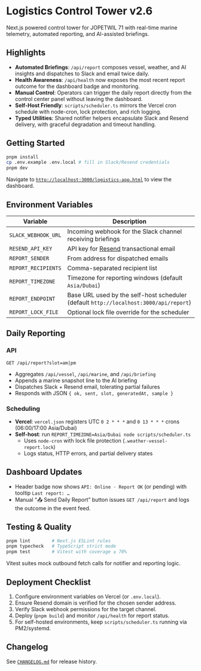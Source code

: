 # Logistics Control Tower v2.6

Next.js powered control tower for JOPETWIL 71 with real-time marine telemetry, automated reporting, and AI-assisted briefings.

## Highlights

- **Automated Briefings**: `/api/report` composes vessel, weather, and AI insights and dispatches to Slack and email twice daily.
- **Health Awareness**: `/api/health` now exposes the most recent report outcome for the dashboard badge and monitoring.
- **Manual Control**: Operators can trigger the daily report directly from the control center panel without leaving the dashboard.
- **Self-Host Friendly**: `scripts/scheduler.ts` mirrors the Vercel cron schedule with node-cron, lock protection, and rich logging.
- **Typed Utilities**: Shared notifier helpers encapsulate Slack and Resend delivery, with graceful degradation and timeout handling.

## Getting Started

```bash
pnpm install
cp .env.example .env.local # fill in Slack/Resend credentials
pnpm dev
```

Navigate to [`http://localhost:3000/logistics-app.html`](http://localhost:3000/logistics-app.html) to view the dashboard.

## Environment Variables

| Variable | Description |
| --- | --- |
| `SLACK_WEBHOOK_URL` | Incoming webhook for the Slack channel receiving briefings |
| `RESEND_API_KEY` | API key for [Resend](https://resend.com/) transactional email |
| `REPORT_SENDER` | From address for dispatched emails |
| `REPORT_RECIPIENTS` | Comma-separated recipient list |
| `REPORT_TIMEZONE` | Timezone for reporting windows (default `Asia/Dubai`) |
| `REPORT_ENDPOINT` | Base URL used by the self-host scheduler (default `http://localhost:3000/api/report`) |
| `REPORT_LOCK_FILE` | Optional lock file override for the scheduler |

## Daily Reporting

### API

`GET /api/report?slot=am|pm`

- Aggregates `/api/vessel`, `/api/marine`, and `/api/briefing`
- Appends a marine snapshot line to the AI briefing
- Dispatches Slack + Resend email, tolerating partial failures
- Responds with JSON `{ ok, sent, slot, generatedAt, sample }`

### Scheduling

- **Vercel**: `vercel.json` registers UTC `0 2 * * *` and `0 13 * * *` crons (06:00/17:00 Asia/Dubai)
- **Self-host**: run `REPORT_TIMEZONE=Asia/Dubai node scripts/scheduler.ts`
  - Uses `node-cron` with lock file protection (`.weather-vessel-report.lock`)
  - Logs status, HTTP errors, and partial delivery states

## Dashboard Updates

- Header badge now shows `API: Online · Report OK` (or pending) with tooltip `Last report: …`
- Manual “📤 Send Daily Report” button issues `GET /api/report` and logs the outcome in the event feed.

## Testing & Quality

```bash
pnpm lint        # Next.js ESLint rules
pnpm typecheck   # TypeScript strict mode
pnpm test        # Vitest with coverage ≥ 70%
```

Vitest suites mock outbound fetch calls for notifier and reporting logic.

## Deployment Checklist

1. Configure environment variables on Vercel (or `.env.local`).
2. Ensure Resend domain is verified for the chosen sender address.
3. Verify Slack webhook permissions for the target channel.
4. Deploy (`pnpm build`) and monitor `/api/health` for report status.
5. For self-hosted environments, keep `scripts/scheduler.ts` running via PM2/systemd.

## Changelog

See [`CHANGELOG.md`](./CHANGELOG.md) for release history.
